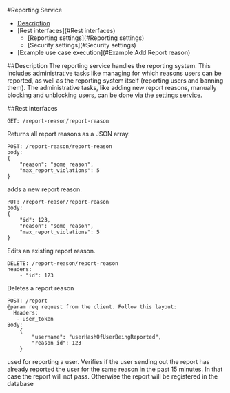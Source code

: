 #Reporting Service
- [Description](#description)
- [Rest interfaces](#Rest interfaces)  
    - [Reporting settings](#Reporting settings)  
    - [Security settings](#Security settings)
- [Example use case execution](#Example Add Report reason)

##Description
The reporting service handles the reporting system. This includes administrative tasks like managing for which reasons 
users can be reported, as well as the reporting system itself (reporting users and banning them). 
The administrative tasks, like adding new report reasons, manually blocking and unblocking users, can be done via the 
[settings service](settings.md).  

##Rest interfaces

```
GET: /report-reason/report-reason
```
Returns all report reasons as a JSON array.  

```
POST: /report-reason/report-reason
body:
{
    "reason": "some reason",
    "max_report_violations": 5
}
```
adds a new report reason.

```
PUT: /report-reason/report-reason
body:
{
    "id": 123,
    "reason": "some reason",
    "max_report_violations": 5
}
```
Edits an existing report reason.


```
DELETE: /report-reason/report-reason
headers:
    - "id": 123
```
Deletes a report reason
```
POST: /report
@param req request from the client. Follow this layout:
  Headers:
   - user_token 
Body:
    {
        "username": "userHashOfUserBeingReported",
        "reason_id": 123
    }
```
used for reporting a user. Verifies if the user sending out the report has already reported the user for the same reason in the past 15 minutes.
In that case the report will not pass. Otherwise the report will be registered in the database